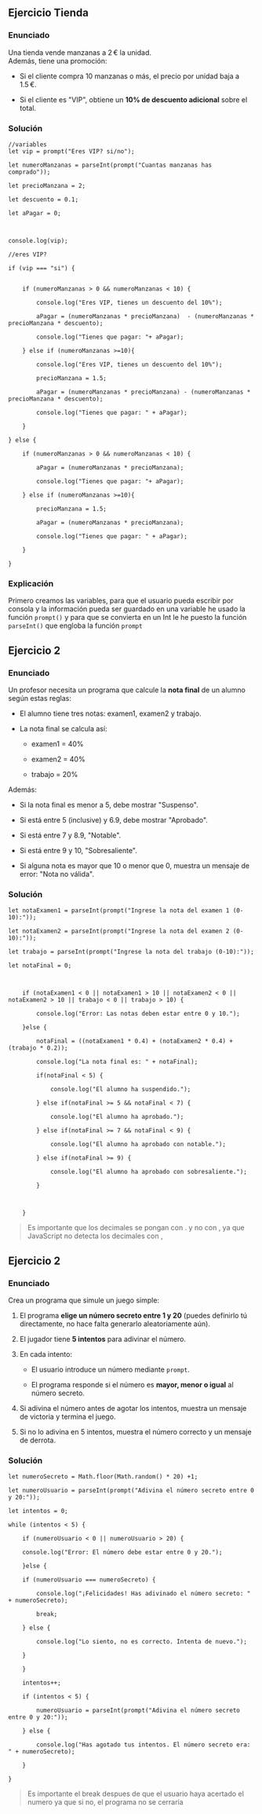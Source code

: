 ## Ejercicio Tienda

### Enunciado

Una tienda vende manzanas a 2 € la unidad.  
Además, tiene una promoción:

- Si el cliente compra 10 manzanas o más, el precio por unidad baja a 1.5 €.
    
- Si el cliente es "VIP", obtiene un **10% de descuento adicional** sobre el total.
### Solución

```JS
//variables
let vip = prompt("Eres VIP? si/no");

let numeroManzanas = parseInt(prompt("Cuantas manzanas has comprado"));

let precioManzana = 2;

let descuento = 0.1;

let aPagar = 0;

  

console.log(vip);

//eres VIP?

if (vip === "si") {


    if (numeroManzanas > 0 && numeroManzanas < 10) {

        console.log("Eres VIP, tienes un descuento del 10%");

        aPagar = (numeroManzanas * precioManzana)  - (numeroManzanas * precioManzana * descuento);

        console.log("Tienes que pagar: "+ aPagar);

    } else if (numeroManzanas >=10){

        console.log("Eres VIP, tienes un descuento del 10%");

        precioManzana = 1.5;

        aPagar = (numeroManzanas * precioManzana) - (numeroManzanas * precioManzana * descuento);

        console.log("Tienes que pagar: " + aPagar);

    }

} else {

    if (numeroManzanas > 0 && numeroManzanas < 10) {

        aPagar = (numeroManzanas * precioManzana);

        console.log("Tienes que pagar: "+ aPagar);

    } else if (numeroManzanas >=10){

        precioManzana = 1.5;

        aPagar = (numeroManzanas * precioManzana);

        console.log("Tienes que pagar: " + aPagar);

    }

}
```

### Explicación

Primero creamos las variables, para que el usuario pueda escribir por consola y la información pueda ser guardado en una variable he usado la función ``prompt()`` y para que se convierta en un Int le he puesto la función ``parseInt()`` que engloba la función ``prompt``


## Ejercicio 2

### Enunciado

Un profesor necesita un programa que calcule la **nota final** de un alumno según estas reglas:

- El alumno tiene tres notas: examen1, examen2 y trabajo.
    
- La nota final se calcula así:
    
    - examen1 = 40%
        
    - examen2 = 40%
        
    - trabajo = 20%
        

Además:

- Si la nota final es menor a 5, debe mostrar "Suspenso".
    
- Si está entre 5 (inclusive) y 6.9, debe mostrar "Aprobado".
    
- Si está entre 7 y 8.9, "Notable".
    
- Si está entre 9 y 10, "Sobresaliente".
    
- Si alguna nota es mayor que 10 o menor que 0, muestra un mensaje de error: "Nota no válida".

### Solución

```JS
let notaExamen1 = parseInt(prompt("Ingrese la nota del examen 1 (0-10):"));

let notaExamen2 = parseInt(prompt("Ingrese la nota del examen 2 (0-10):"));

let trabajo = parseInt(prompt("Ingrese la nota del trabajo (0-10):"));

let notaFinal = 0;

  

    if (notaExamen1 < 0 || notaExamen1 > 10 || notaExamen2 < 0 || notaExamen2 > 10 || trabajo < 0 || trabajo > 10) {

        console.log("Error: Las notas deben estar entre 0 y 10.");

    }else {

        notaFinal = ((notaExamen1 * 0.4) + (notaExamen2 * 0.4) + (trabajo * 0.2));

        console.log("La nota final es: " + notaFinal);

        if(notaFinal < 5) {

            console.log("El alumno ha suspendido.");

        } else if(notaFinal >= 5 && notaFinal < 7) {

            console.log("El alumno ha aprobado.");

        } else if(notaFinal >= 7 && notaFinal < 9) {

            console.log("El alumno ha aprobado con notable.");

        } else if(notaFinal >= 9) {

            console.log("El alumno ha aprobado con sobresaliente.");

        }

  

    }
```
> Es importante que los decimales se pongan con . y no con , ya que JavaScript no detecta los decimales con ,


## Ejercicio 2

### Enunciado

Crea un programa que simule un juego simple:

1. El programa **elige un número secreto entre 1 y 20** (puedes definirlo tú directamente, no hace falta generarlo aleatoriamente aún).
    
2. El jugador tiene **5 intentos** para adivinar el número.
    
3. En cada intento:
    
    - El usuario introduce un número mediante `prompt`.
        
    - El programa responde si el número es **mayor, menor o igual** al número secreto.
        
4. Si adivina el número antes de agotar los intentos, muestra un mensaje de victoria y termina el juego.
    
5. Si no lo adivina en 5 intentos, muestra el número correcto y un mensaje de derrota.

### Solución

```JS
let numeroSecreto = Math.floor(Math.random() * 20) +1;

let numeroUsuario = parseInt(prompt("Adivina el número secreto entre 0 y 20:"));
  
let intentos = 0;

while (intentos < 5) {

    if (numeroUsuario < 0 || numeroUsuario > 20) {

    console.log("Error: El número debe estar entre 0 y 20.");

    }else {

    if (numeroUsuario === numeroSecreto) {

        console.log("¡Felicidades! Has adivinado el número secreto: " + numeroSecreto);

        break;

    } else {

        console.log("Lo siento, no es correcto. Intenta de nuevo.");

    }

    }

    intentos++;

    if (intentos < 5) {

        numeroUsuario = parseInt(prompt("Adivina el número secreto entre 0 y 20:"));

    } else {

        console.log("Has agotado tus intentos. El número secreto era: " + numeroSecreto);

    }

}
```
> Es importante el break despues de que el usuario haya acertado el numero ya que si no, el programa no se cerraría